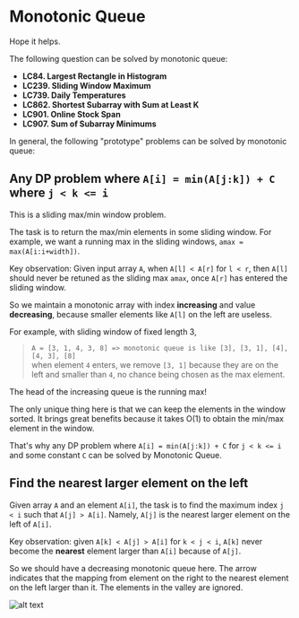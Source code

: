 
# Monotonic Queue

Hope it helps.

The following question can be solved by monotonic queue:

- **LC84. Largest Rectangle in Histogram**
- **LC239. Sliding Window Maximum**
- **LC739. Daily Temperatures**
- **LC862. Shortest Subarray with Sum at Least K**
- **LC901. Online Stock Span**
- **LC907. Sum of Subarray Minimums**

In general, the following "prototype" problems can be solved by monotonic queue:

## Any DP problem where  `A[i] = min(A[j:k]) + C`  where  `j < k <= i`

This is a sliding max/min window problem.

The task is to return the max/min elements in some sliding window. For example, we want a running max in the sliding windows,  `amax = max(A[i:i+width])`.

Key observation: Given input array  `A`, when  `A[l] < A[r]`  for  `l < r`, then  `A[l]`  should never be retuned as the sliding max  `amax`, once  `A[r]`  has entered the sliding window.

So we maintain a monotonic array with index  **increasing**  and value  **decreasing**, because smaller elements like  `A[l]`  on the left are useless.

For example, with sliding window of fixed length 3,

> `A = [3, 1, 4, 3, 8] => monotonic queue is like [3], [3, 1], [4], [4, 3], [8]`  
> when element  `4`  enters, we remove  `[3, 1]`  because they are on the left and smaller than  `4`, no chance being chosen as the max element.

The head of the increasing queue is the running max!

The only unique thing here is that we can keep the elements in the window sorted. It brings great benefits because it takes O(1) to obtain the min/max element in the window.

That's why any DP problem where  `A[i] = min(A[j:k]) + C`  for  `j < k <= i`  and some constant  `C`  can be solved by Monotonic Queue.

## Find the nearest larger element on the left

Given array  `A`  and an element  `A[i]`, the task is to find the maximum index  `j < i`  such that  `A[j] > A[i]`. Namely,  `A[j]`  is the nearest larger element on the left of  `A[i]`.

Key observation: given  `A[k] < A[j] > A[i]`  for  `k < j < i`,  `A[k]`  never become the  **nearest**  element larger than  `A[i]`  because of  `A[j]`.

So we should have a decreasing monotonic queue here. The arrow indicates that the mapping from element on the right to the nearest element on the left larger than it. The elements in the valley are ignored.

![alt text](https://imgur.com/ZfQSOag.png=10x2)